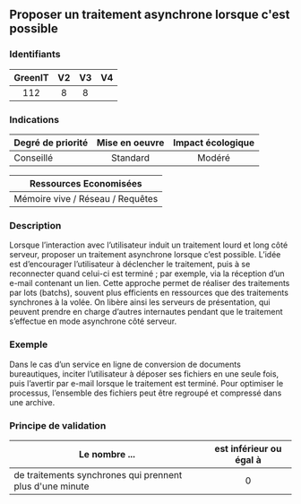 ## Proposer un traitement asynchrone lorsque c'est possible

### Identifiants

| GreenIT |  V2  |  V3  |  V4  |
|:-------:|:----:|:----:|:----:|
|   112   |  8 |  8 |      |

### Indications

| Degré de priorité |      Mise en oeuvre       |  Impact écologique    | 
|-------------------|:-------------------------:|:---------------------:|
| Conseillé         | Standard                  | Modéré                | 


|Ressources Economisées                                      |
|:----------------------------------------------------------:|
| Mémoire vive / Réseau / Requêtes    |

### Description

Lorsque l’interaction avec l’utilisateur induit un traitement lourd et long côté serveur, proposer un traitement asynchrone lorsque c’est possible.
L’idée est d’encourager l’utilisateur à déclencher le traitement, puis à se reconnecter quand celui-ci est terminé ; 
par exemple, via la réception d’un e-mail contenant un lien.
Cette approche permet de réaliser des traitements par lots (batchs), souvent plus efficients en ressources que des traitements synchrones à la volée.
On libère ainsi les serveurs de présentation, qui peuvent prendre en charge d’autres internautes pendant que le traitement s’effectue en mode asynchrone côté serveur.

### Exemple

Dans le cas d’un service en ligne de conversion de documents bureautiques, inciter l’utilisateur à déposer ses fichiers en une seule fois, puis l’avertir par e-mail lorsque le traitement est terminé. Pour optimiser le processus, l’ensemble des fichiers peut être regroupé et compressé dans une archive.

### Principe de validation

| Le nombre ...     | est inférieur ou égal à   |  
|-------------------|:-------------------------:|
| de traitements synchrones qui prennent plus d'une minute  | 0  |
